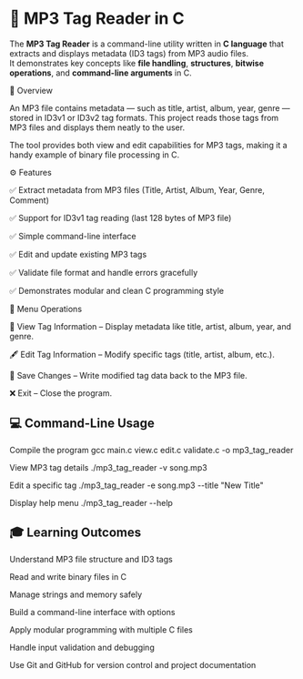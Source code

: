 # 🎵 MP3 Tag Reader in C

The **MP3 Tag Reader** is a command-line utility written in **C language** that extracts and displays metadata (ID3 tags) from MP3 audio files.  
It demonstrates key concepts like **file handling**, **structures**, **bitwise operations**, and **command-line arguments** in C.

🧩 Overview

An MP3 file contains metadata — such as title, artist, album, year, genre — stored in ID3v1 or ID3v2 tag formats.
This project reads those tags from MP3 files and displays them neatly to the user.

The tool provides both view and edit capabilities for MP3 tags, making it a handy example of binary file processing in C.

⚙️ Features

✅ Extract metadata from MP3 files (Title, Artist, Album, Year, Genre, Comment)

✅ Support for ID3v1 tag reading (last 128 bytes of MP3 file)

✅ Simple command-line interface

✅ Edit and update existing MP3 tags

✅ Validate file format and handle errors gracefully

✅ Demonstrates modular and clean C programming style

🧮 Menu Operations

📂 View Tag Information – Display metadata like title, artist, album, year, and genre.

🖋️ Edit Tag Information – Modify specific tags (title, artist, album, etc.).

💾 Save Changes – Write modified tag data back to the MP3 file.

❌ Exit – Close the program.

## 💻 Command-Line Usage

Compile the program
gcc main.c view.c edit.c validate.c -o mp3_tag_reader

View MP3 tag details
./mp3_tag_reader -v song.mp3

Edit a specific tag
./mp3_tag_reader -e song.mp3 --title "New Title"

Display help menu
./mp3_tag_reader --help

## 🎓 Learning Outcomes

Understand MP3 file structure and ID3 tags

Read and write binary files in C

Manage strings and memory safely

Build a command-line interface with options

Apply modular programming with multiple C files

Handle input validation and debugging

Use Git and GitHub for version control and project documentation
